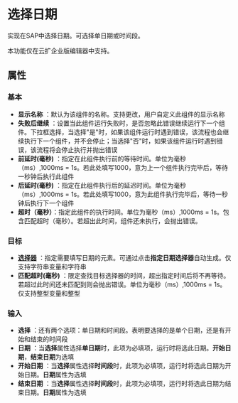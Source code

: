 # 选择日期

实现在SAP中选择日期。可选择单日期或时间段。

本功能仅在云扩企业版编辑器中支持。

## 属性

### 基本

- **显示名称** ：默认为该组件的名称。支持更改，用户自定义此组件的显示名称
- **失败后继续** ：设置当此组件运行失败时，是否忽略此错误继续运行下一个组件。下拉框选择，当选择"是"时，如果该组件运行时遇到错误，该流程也会继续执行下一个组件，并不会停止；当选择"否"时，如果该组件运行时遇到错误，该流程将会停止执行并抛出错误
- **前延时(毫秒)** ：指定在此组件执行前的等待时间。单位为毫秒（ms）,1000ms = 1s。若此处填写1000，意为上一个组件执行完毕后，等待一秒钟后执行此组件
- **后延时(毫秒)** ：指定在此组件执行后的延迟时间。单位为毫秒（ms）,1000ms = 1s。若此处填写1000，意为此组件执行完毕后，等待一秒钟后执行下一个组件
- **超时（毫秒）**：指定此组件的执行时间。单位为毫秒（ms）,1000ms = 1s。包含匹配超时（毫秒）。若超出此时间，组件还未执行，会抛出错误。

### 目标
- **[选择器](../../Appendix/Selector.md?_v=v2020.4)** ：指定需要填写日期的元素。可通过点击**指定日期选择器**自动生成。仅支持字符串变量和字符串
- **匹配超时(毫秒)** ：限定查找目标选择器的时间，超出指定时间后将不再等待。若超过此时间还未匹配到则会抛出错误。单位为毫秒（ms）,1000ms = 1s。仅支持整型变量和整型

### 输入
- **选择** ：还有两个选项：单日期和时间段。表明要选择的是单个日期，还是有开始和结束的时间段
- **日期** ：当**选择**属性选择**单日期**时，此项为必填项，运行时将选此日期。**开始日期**，**结束日期**为选填
- **开始日期** ：当**选择**属性选择**时间段**时，此项为必填项，运行时将选此日期为开始日期。**日期**属性为选填
- **结束日期** ：当**选择**属性选择**时间段**时，此项为必填项，运行时将选此日期为结束日期。**日期**属性为选填